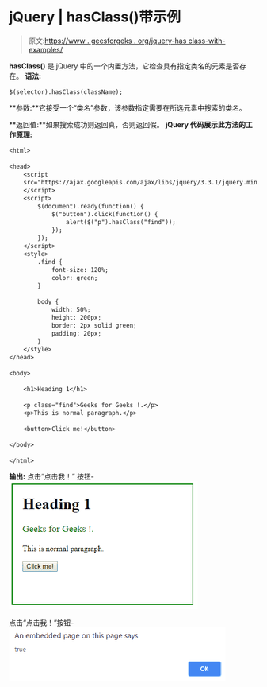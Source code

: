 # jQuery | hasClass()带示例

> 原文:[https://www . geesforgeks . org/jquery-has class-with-examples/](https://www.geeksforgeeks.org/jquery-hasclass-with-examples/)

**hasClass()** 是 jQuery 中的一个内置方法，它检查具有指定类名的元素是否存在。
**语法:**

```
$(selector).hasClass(className);

```

**参数:**它接受一个“类名”参数，该参数指定需要在所选元素中搜索的类名。

**返回值:**如果搜索成功则返回真，否则返回假。
**jQuery 代码展示此方法的工作原理:**

```
<html>

<head>
    <script 
    src="https://ajax.googleapis.com/ajax/libs/jquery/3.3.1/jquery.min.js">
    </script>
    <script>
        $(document).ready(function() {
            $("button").click(function() {
                alert($("p").hasClass("find"));
            });
        });
    </script>
    <style>
        .find {
            font-size: 120%;
            color: green;
        }

        body {
            width: 50%;
            height: 200px;
            border: 2px solid green;
            padding: 20px;
        }
    </style>
</head>

<body>

    <h1>Heading 1</h1>

    <p class="find">Geeks for Geeks !.</p>
    <p>This is normal paragraph.</p>

    <button>Click me!</button>

</body>

</html>
```

**输出:**
点击“点击我！”
按钮-![](img/6acebb88968def85d64d16f9ddea1b4c.png)

点击“点击我！”按钮-
![](img/b8b820c7add33b00a4c429d7b38dd418.png)